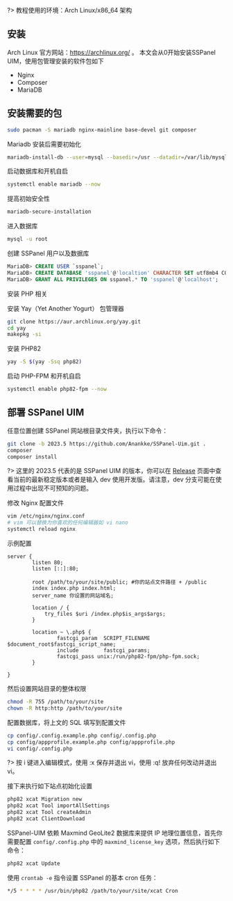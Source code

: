 ?> 教程使用的环境：Arch Linux/x86_64 架构

## 安装

Arch Linux 官方网站：https://archlinux.org/ 。
本文会从0开始安装SSPanel UIM，使用包管理安装的软件包如下

- Nginx
- Composer
- MariaDB

## 安装需要的包

```bash
sudo pacman -S mariadb nginx-mainline base-devel git composer
```

Mariadb 安装后需要初始化

```bash
mariadb-install-db --user=mysql --basedir=/usr --datadir=/var/lib/mysql
```

启动数据库和开机自启

```bash
systemctl enable mariadb --now
```

提高初始安全性

```bash
mariadb-secure-installation
```

进入数据库

```bash
mysql -u root
```

创建 SSPanel 用户以及数据库

```sql
MariaDB> CREATE USER `sspanel`;
MariaDB> CREATE DATABASE 'sspanel'@'localtion' CHARACTER SET utf8mb4 COLLATE utf8mb4_unicode_ci IDENTIFIED BY 'PASSWD';
MariaDB> GRANT ALL PRIVILEGES ON sspanel.* TO 'sspanel'@'localhost';
```

安装 PHP 相关

安装 Yay（Yet Another Yogurt） 包管理器

```bash
git clone https://aur.archlinux.org/yay.git
cd yay
makepkg -si
```

安装 PHP82

```bash
yay -S $(yay -Ssq php82)
```

启动 PHP-FPM 和开机自启

```bash
systemctl enable php82-fpm --now
```

## 部署 SSPanel UIM

任意位置创建 SSPanel 网站根目录文件夹，执行以下命令：

```bash
git clone -b 2023.5 https://github.com/Anankke/SSPanel-Uim.git .
composer
composer install
```

?> 这里的 2023.5 代表的是 SSPanel UIM 的版本，你可以在 [Release](https://github.com/Anankke/SSPanel-Uim/releases) 页面中查看当前的最新稳定版本或者是输入 dev 使用开发版。请注意，dev 分支可能在使用过程中出现不可预知的问题。

修改 Nginx 配置文件

```bash
vim /etc/nginx/nginx.conf
# vim 可以替换为你喜欢的任何编辑器如 vi nano
systemctl reload nginx
```

示例配置

```nginx
server {
        listen 80;
        listen [::]:80;

        root /path/to/your/site/public; #你的站点文件路径 + /public
        index index.php index.html;
        server_name 你设置的网站域名;

        location / {
            try_files $uri /index.php$is_args$args;
        }

        location ~ \.php$ {
                fastcgi_param  SCRIPT_FILENAME $document_root$fastcgi_script_name;
                include        fastcgi_params;
                fastcgi_pass unix:/run/php82-fpm/php-fpm.sock;
        }

}
```

然后设置网站目录的整体权限

```bash
chmod -R 755 /path/to/your/site
chown -R http:http /path/to/your/site
```

配置数据库，将上文的 SQL 填写到配置文件

```bash
cp config/.config.example.php config/.config.php
cp config/appprofile.example.php config/appprofile.php
vi config/.config.php
```

?> 按 i 键进入编辑模式，使用 :x 保存并退出 vi，使用 :q! 放弃任何改动并退出 vi。

接下来执行如下站点初始化设置

```bash
php82 xcat Migration new
php82 xcat Tool importAllSettings
php82 xcat Tool createAdmin
php82 xcat ClientDownload
```

SSPanel-UIM 依赖 Maxmind GeoLite2 数据库来提供 IP 地理位置信息，首先你需要配置 `config/.config.php` 中的 `maxmind_license_key` 选项，然后执行如下命令：

```bash
php82 xcat Update
```

使用 `crontab -e` 指令设置 SSPanel 的基本 cron 任务：

```bash
*/5 * * * * /usr/bin/php82 /path/to/your/site/xcat Cron
```
